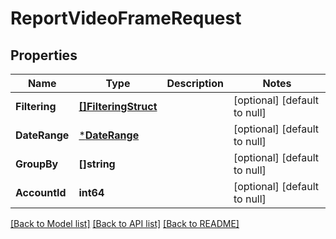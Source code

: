 # ReportVideoFrameRequest

## Properties
Name | Type | Description | Notes
------------ | ------------- | ------------- | -------------
**Filtering** | [**[]FilteringStruct**](filtering_struct.md) |  | [optional] [default to null]
**DateRange** | [***DateRange**](date_range.md) |  | [optional] [default to null]
**GroupBy** | **[]string** |  | [optional] [default to null]
**AccountId** | **int64** |  | [optional] [default to null]

[[Back to Model list]](../README.md#documentation-for-models) [[Back to API list]](../README.md#documentation-for-api-endpoints) [[Back to README]](../README.md)


